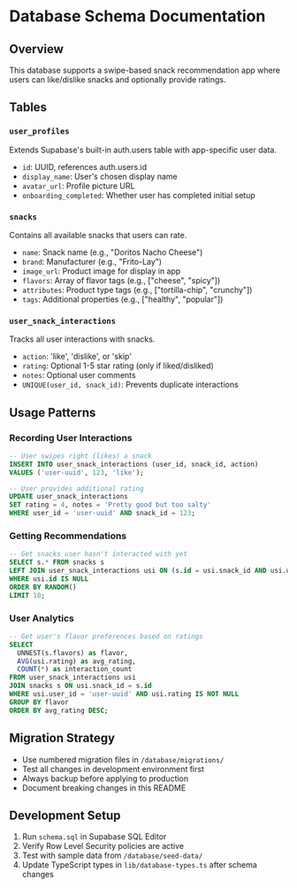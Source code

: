 # Database Schema Documentation

## Overview
This database supports a swipe-based snack recommendation app where users can like/dislike snacks and optionally provide ratings.

## Tables

### `user_profiles`
Extends Supabase's built-in auth.users table with app-specific user data.
- `id`: UUID, references auth.users.id
- `display_name`: User's chosen display name
- `avatar_url`: Profile picture URL
- `onboarding_completed`: Whether user has completed initial setup

### `snacks`
Contains all available snacks that users can rate.
- `name`: Snack name (e.g., "Doritos Nacho Cheese")
- `brand`: Manufacturer (e.g., "Frito-Lay")
- `image_url`: Product image for display in app
- `flavors`: Array of flavor tags (e.g., ["cheese", "spicy"])
- `attributes`: Product type tags (e.g., ["tortilla-chip", "crunchy"])
- `tags`: Additional properties (e.g., ["healthy", "popular"])

### `user_snack_interactions`
Tracks all user interactions with snacks.
- `action`: 'like', 'dislike', or 'skip'
- `rating`: Optional 1-5 star rating (only if liked/disliked)
- `notes`: Optional user comments
- `UNIQUE(user_id, snack_id)`: Prevents duplicate interactions

## Usage Patterns

### Recording User Interactions
```sql
-- User swipes right (likes) a snack
INSERT INTO user_snack_interactions (user_id, snack_id, action)
VALUES ('user-uuid', 123, 'like');

-- User provides additional rating
UPDATE user_snack_interactions 
SET rating = 4, notes = 'Pretty good but too salty'
WHERE user_id = 'user-uuid' AND snack_id = 123;
```

### Getting Recommendations
```sql
-- Get snacks user hasn't interacted with yet
SELECT s.* FROM snacks s
LEFT JOIN user_snack_interactions usi ON (s.id = usi.snack_id AND usi.user_id = 'user-uuid')
WHERE usi.id IS NULL
ORDER BY RANDOM()
LIMIT 10;
```

### User Analytics
```sql
-- Get user's flavor preferences based on ratings
SELECT 
  UNNEST(s.flavors) as flavor,
  AVG(usi.rating) as avg_rating,
  COUNT(*) as interaction_count
FROM user_snack_interactions usi
JOIN snacks s ON usi.snack_id = s.id
WHERE usi.user_id = 'user-uuid' AND usi.rating IS NOT NULL
GROUP BY flavor
ORDER BY avg_rating DESC;
```

## Migration Strategy
- Use numbered migration files in `/database/migrations/`
- Test all changes in development environment first
- Always backup before applying to production
- Document breaking changes in this README

## Development Setup
1. Run `schema.sql` in Supabase SQL Editor
2. Verify Row Level Security policies are active
3. Test with sample data from `/database/seed-data/`
4. Update TypeScript types in `lib/database-types.ts` after schema changes
